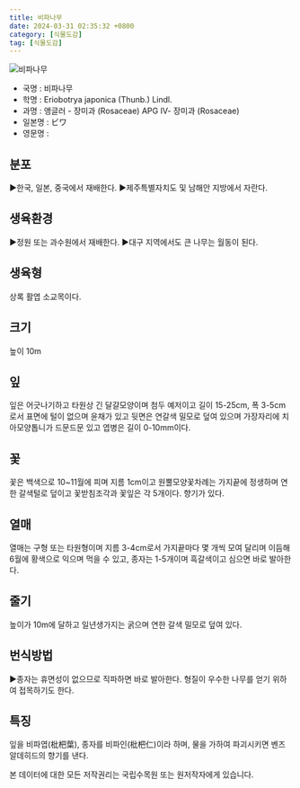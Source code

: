 ```yaml
---
title: 비파나무
date: 2024-03-31 02:35:32 +0800
category: [식물도감]
tag: [식물도감]
---
```




![비파나무](/fileUpload/plants/basic/Rosaceae/Eriobotrya/12456/12456_1_th2.jpg)
- 국명 : 비파나무
- 학명 : Eriobotrya japonica (Thunb.) Lindl.
- 과명 : 앵글러 - 장미과 (Rosaceae) APG Ⅳ- 장미과 (Rosaceae)
- 일본명 : ビワ
- 영문명 : 


## 분포
▶한국, 일본, 중국에서 재배한다.▶제주특별자치도 및 남해안 지방에서 자란다.
## 생육환경
▶정원 또는 과수원에서 재배한다.▶대구 지역에서도 큰 나무는 월동이 된다.
## 생육형
상록 활엽 소교목이다.
## 크기
높이 10m
## 잎
잎은 어긋나기하고 타원상 긴 달걀모양이며 첨두 예저이고 길이 15-25cm, 폭 3-5cm로서 표면에 털이 없으며 윤채가 있고 뒷면은 연갈색 밀모로 덮여 있으며 가장자리에 치아모양톱니가 드문드문 있고 엽병은 길이 0-10mm이다.
## 꽃
꽃은 백색으로 10~11월에 피며 지름 1cm이고 원뿔모양꽃차례는 가지끝에 정생하며 연한 갈색털로 덮이고 꽃받침조각과 꽃잎은 각 5개이다. 향기가 있다.
## 열매
열매는 구형 또는 타원형이며 지름 3-4cm로서 가지끝마다 몇 개씩 모여 달리며 이듬해 6월에 황색으로 익으며 먹을 수 있고, 종자는 1-5개이며 흑갈색이고 심으면 바로 발아한다.
## 줄기
높이가 10m에 달하고 일년생가지는 굵으며 연한 갈색 밀모로 덮여 있다.
## 번식방법
▶종자는 휴면성이 없으므로 직파하면 바로 발아한다. 형질이 우수한 나무를 얻기 위하여 접목하기도 한다.
## 특징
잎을 비파엽(枇杷葉), 종자를 비파인(枇杷仁)이라 하며, 물을 가하여 파괴시키면 벤즈알데히드의 향기를 낸다.






본 데이터에 대한 모든 저작권리는 국립수목원 또는 원저작자에게 있습니다.
